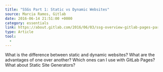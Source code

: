 ```yaml
---
title: "SSGs Part 1: Static vs Dynamic Websites"
source: Marcia Ramos, Gitlab
date: 2016-06-14 21:51:00 +0000
category: essentials
link: https://about.gitlab.com/2016/06/03/ssg-overview-gitlab-pages-part-1-dynamic-x-static/
type: Article
tool:
  - 
---
```


What is the difference between static and dynamic websites? What are the advantages of one over another? Which ones can I use with GitLab Pages? What about Static Site Generators?